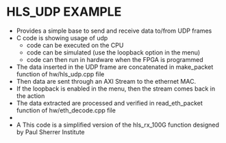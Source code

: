 # HLS_UDP EXAMPLE

* Provides a simple base to send and receive data to/from UDP frames
* C code is showing usage of udp 
  * code can be executed on the CPU 
  * code can be simulated (use the loopback option in the menu)
  * code can then run in hardware when the FPGA is programmed 
* The data inserted in the UDP frame are concatenated in make_packet function of hw/hls_udp.cpp file
* Then data are sent through an AXI Stream to the ethernet MAC. 
* If the loopback is enabled in the menu, then the stream comes back in the action
* The data extracted are processed and verified in read_eth_packet function of hw/eth_decode.cpp file
*
* A This code is a simplified version of the hls_rx_100G function designed by Paul Sherrer Institute
